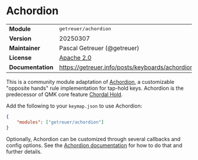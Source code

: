 # Achordion

<table>
<tr><td><b>Module</b></td><td><tt>getreuer/achordion</tt></td></tr>
<tr><td><b>Version</b></td><td>20250307</td></tr>
<tr><td><b>Maintainer</b></td><td>Pascal Getreuer (@getreuer)</td></tr>
<tr><td><b>License</b></td><td><a href="../LICENSE.txt">Apache 2.0</a></td></tr>
<tr><td><b>Documentation</b></td><td>
<a href="https://getreuer.info/posts/keyboards/achordion">https://getreuer.info/posts/keyboards/achordion</a>
</td></tr>
</table>

This is a community module adaptation of
[Achordion](https://getreuer.info/posts/keyboards/achordion), a customizable
"opposite hands" rule implementation for tap-hold keys. Achordion is the
predecessor of QMK core feature [Chordal
Hold](https://docs.qmk.fm/tap_hold#chordal-hold).

Add the following to your `keymap.json` to use Achordion:

```json
{
    "modules": ["getreuer/achordion"]
}
```

Optionally, Achordion can be customized through several callbacks and config
options. See the [Achordion
documentation](https://getreuer.info/posts/keyboards/achordion) for how to do
that and further details.

